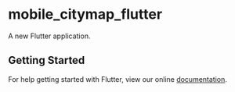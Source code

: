 # mobile_citymap_flutter

A new Flutter application.

## Getting Started

For help getting started with Flutter, view our online
[documentation](https://flutter.io/).
